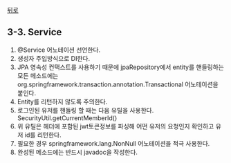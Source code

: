 [뒤로](3-Spring개발가이드.md)
## 3-3. Service
1. @Service 어노테이션 선언한다.
2. 생성자 주입방식으로 DI한다.
3. JPA 영속성 컨택스트를 사용하기 때문에 jpaRepository에서 entity를 핸들링하는 모든 메소드에는 org.springframework.transaction.annotation.Transactional 어노테이션을 붙인다.
4. Entity를 리턴하지 않도록 주의한다.
5. 로그인된 유저를 핸들링 할 때는 다음 유틸을 사용한다. SecurityUtil.getCurrentMemberId()
6. 위 유틸은 헤더에 포함된 jwt토큰정보를 파싱해 어떤 유저의 요청인지 확인하고 유저 id를 리턴한다.
7. 필요한 경우 springframework.lang.NonNull 어노테이션을 적극 사용한다.
8. 완성된 메소드에는 반드시 javadoc을 작성한다.
